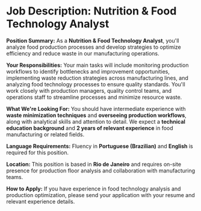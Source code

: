 # Job Description: Nutrition & Food Technology Analyst

**Position Summary:**
As a **Nutrition & Food Technology Analyst**, you'll analyze food production processes and develop strategies to optimize efficiency and reduce waste in our manufacturing operations.

**Your Responsibilities:**
Your main tasks will include monitoring production workflows to identify bottlenecks and improvement opportunities, implementing waste reduction strategies across manufacturing lines, and analyzing food technology processes to ensure quality standards. You'll work closely with production managers, quality control teams, and operations staff to streamline processes and minimize resource waste.

**What We're Looking For:**
You should have intermediate experience with **waste minimization techniques** and **overseeing production workflows**, along with analytical skills and attention to detail. We expect a **technical education background** and **2 years of relevant experience** in food manufacturing or related fields. 

**Language Requirements:**
Fluency in **Portuguese (Brazilian)** and **English** is required for this position.

**Location:**
This position is based in **Rio de Janeiro** and requires on-site presence for production floor analysis and collaboration with manufacturing teams.

**How to Apply:**
If you have experience in food technology analysis and production optimization, please send your application with your resume and relevant experience details.